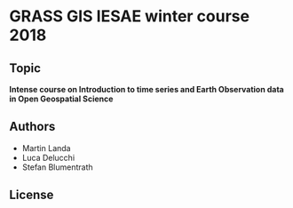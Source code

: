 # GRASS GIS IESAE winter course 2018

## Topic

**Intense course on Introduction to time series and Earth Observation data in Open Geospatial Science**

## Authors

* Martin Landa
* Luca Delucchi
* Stefan Blumentrath

## License
